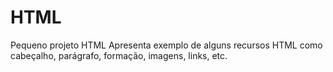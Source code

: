 # HTML
Pequeno projeto HTML
Apresenta exemplo de alguns recursos HTML como cabeçalho, parágrafo, formação, imagens, links, etc.
